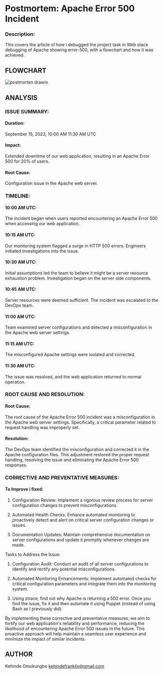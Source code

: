 
# Postmortem:  Apache Error 500 Incident

### Description:
This covers the article of how i debugged the project task in Web stack debugging of Apache showing error-500, with a flowchart and how it was achieved.


## FLOWCHART
![postmorten drawio](https://github.com/OK-CodeClinic/alx-system_engineering-devops/assets/100064229/d9ef03e8-0965-4c4b-97ae-5e64a09fe77a)


## ANALYSIS


### ISSUE SUMMARY:

 #### Duration: 
 September 15, 2023, 10:00 AM  11:30 AM UTC
 #### Impact: 
 Extended downtime of our web application, resulting in an Apache Error 500 for 20% of users.
 #### Root Cause:
  Configuration issue in the Apache web server.

### TIMELINE:

 #### 10:00 AM UTC: 
 The incident began when users reported encountering an Apache Error 500 when accessing our web application.

 #### 10:15 AM UTC: 
 Our monitoring system flagged a surge in HTTP 500 errors. Engineers initiated investigations into the issue.

 #### 10:30 AM UTC: 
 Initial assumptions led the team to believe it might be a server resource exhaustion problem. Investigation began on the server side components.

#### 10:45 AM UTC: 
Server resources were deemed sufficient. The incident was escalated to the DevOps team.
 #### 11:00 AM UTC:
  Team examined server configurations and detected a misconfiguration in the Apache web server settings.
 #### 11:15 AM UTC: 
 The misconfigured Apache settings were isolated and corrected.
 #### 11:30 AM UTC: 
 The issue was resolved, and the web application returned to normal operation.

### ROOT CAUSE AND RESOLUTION:

 #### Root Cause: 
 The root cause of the Apache Error 500 incident was a misconfiguration in the Apache web server settings. Specifically, a critical parameter related to request handling was improperly set.

 #### Resolution: 
 The DevOps team identified the misconfiguration and corrected it in the Apache configuration files. This adjustment restored the proper request handling, resolving the issue and eliminating the Apache Error 500 responses.





### CORRECTIVE AND PREVENTATIVE MEASURES: 

#### To Improve i fixed: 

1. Configuration Review: Implement a rigorous review process for server configuration changes to prevent misconfigurations.

2. Automated Health Checks: Enhance automated monitoring to proactively detect and alert on critical server configuration changes or issues.

3. Documentation Updates: Maintain comprehensive documentation on server configurations and update it promptly whenever changes are made.

Tasks to Address the Issue:

1. Configuration Audit: Conduct an audit of all server configurations to identify and rectify any potential misconfigurations.

2. Automated Monitoring Enhancements: Implement automated checks for critical configuration parameters and integrate them into the monitoring system.

3. Using strace, find out why Apache is returning a 500 error. Once you find the issue, fix it and then automate it using Puppet (instead of using Bash as I previously did).

By implementing these corrective and preventative measures, we aim to fortify our web application's reliability and performance, reducing the likelihood of encountering Apache Error 500 issues in the future. This proactive approach will help maintain a seamless user experience and minimize the impact of similar incidents.


## AUTHOR

Kehinde Omokungbe <kehindefranklin@gmail.com>
